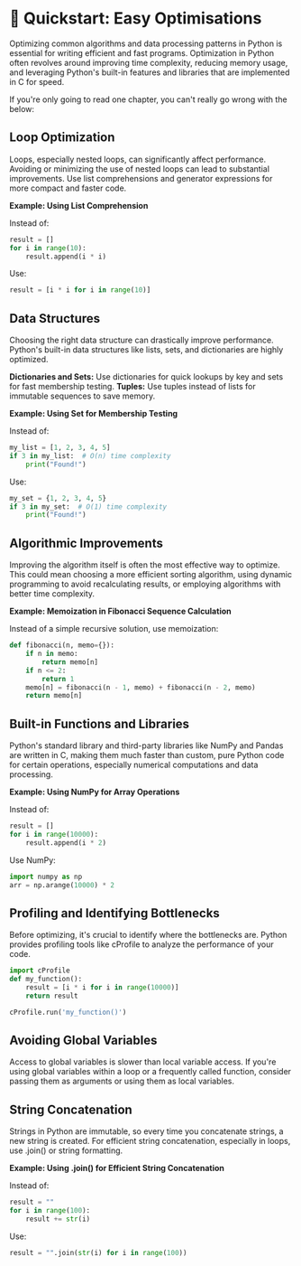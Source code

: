 # 💯 Quickstart: Easy Optimisations

Optimizing common algorithms and data processing patterns in Python is essential for writing efficient and fast programs. Optimization in Python often revolves around improving time complexity, reducing memory usage, and leveraging Python's built-in features and libraries that are implemented in C for speed. 

If you're only going to read one chapter, you can't really go wrong with the below:

## Loop Optimization

Loops, especially nested loops, can significantly affect performance. Avoiding or minimizing the use of nested loops can lead to substantial improvements. Use list comprehensions and generator expressions for more compact and faster code.

**Example: Using List Comprehension**

Instead of:

```python
result = []
for i in range(10):
    result.append(i * i)
```

Use:

```python
result = [i * i for i in range(10)]
```

## Data Structures

Choosing the right data structure can drastically improve performance. Python's built-in data structures like lists, sets, and dictionaries are highly optimized.

**Dictionaries and Sets:** Use dictionaries for quick lookups by key and sets for fast membership testing.
**Tuples:** Use tuples instead of lists for immutable sequences to save memory.

**Example: Using Set for Membership Testing**

Instead of:

```python
my_list = [1, 2, 3, 4, 5]
if 3 in my_list:  # O(n) time complexity
    print("Found!")
```

Use:

```python
my_set = {1, 2, 3, 4, 5}
if 3 in my_set:  # O(1) time complexity
    print("Found!")
```

## Algorithmic Improvements

Improving the algorithm itself is often the most effective way to optimize. This could mean choosing a more efficient sorting algorithm, using dynamic programming to avoid recalculating results, or employing algorithms with better time complexity.

**Example: Memoization in Fibonacci Sequence Calculation**

Instead of a simple recursive solution, use memoization:

```python
def fibonacci(n, memo={}):
    if n in memo:
        return memo[n]
    if n <= 2:
        return 1
    memo[n] = fibonacci(n - 1, memo) + fibonacci(n - 2, memo)
    return memo[n]
```

## Built-in Functions and Libraries

Python's standard library and third-party libraries like NumPy and Pandas are written in C, making them much faster than custom, pure Python code for certain operations, especially numerical computations and data processing.

**Example: Using NumPy for Array Operations**

Instead of:

```python
result = []
for i in range(10000):
    result.append(i * 2)
```

Use NumPy:

```python
import numpy as np
arr = np.arange(10000) * 2
```

## Profiling and Identifying Bottlenecks

Before optimizing, it's crucial to identify where the bottlenecks are. Python provides profiling tools like cProfile to analyze the performance of your code.

```python
import cProfile
def my_function():
    result = [i * i for i in range(10000)]
    return result

cProfile.run('my_function()')
```

## Avoiding Global Variables
Access to global variables is slower than local variable access. If you're using global variables within a loop or a frequently called function, consider passing them as arguments or using them as local variables.

## String Concatenation

Strings in Python are immutable, so every time you concatenate strings, a new string is created. For efficient string concatenation, especially in loops, use .join() or string formatting.

**Example: Using .join() for Efficient String Concatenation**

Instead of:

```python
result = ""
for i in range(100):
    result += str(i)
```

Use:

```python
result = "".join(str(i) for i in range(100))
```